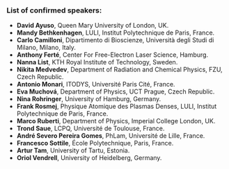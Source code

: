
<html>

<style type="text/css">
.page-header {
  color: white;
  text-align: center;
  background-color: white;
  background-image: url("./images/FELheader.png");
  background-repeat: no-repeat;
  background-size: cover;
  margin: 0 auto;

}
</style>
<body>
<h3>List of confirmed speakers:</h3>
  <ul>
<li>	<b>David Ayuso</b>,	Queen Mary University of London, UK.	</li>
<li>	<b>Mandy Bethkenhagen</b>, LULI, Institut Polytechnique de Paris, France.	</li>
<!-- <li>	<b>Delphine Cabaret</b>, IMPMC, Sorbonne Université, France.	</li> -->
<li>	<b>Carlo	Camilloni</b>,	Dipartimento di Bioscienze, Università degli Studi di Milano, Milano, Italy. 	</li>
<li>	<b>Anthony	Ferté</b>,	Center For Free-Electron Laser Science, Hamburg.	</li>
<li>	<b>Nanna	List</b>, KTH Royal Institute of Technology, Sweden. 	</li>
<li>	<b>Nikita	Medvedev</b>,	Department of Radiation and Chemical Physics, FZU, Czech Republic. 	</li>
<!-- <li>	<b>Tsveta	Miteva</b>,	LCPMR, Sorbonne Université, Paris France. 	</li> -->
<li>	<b>Antonio	Monari</b>,	ITODYS, Université Paris Cité, France. 	</li>
<li>	<b>Eva	Muchová</b>,	Department of Physics, UCT Prague, Czech Republic. 	</li>
<li>	<b>Nina Rohringer</b>,	University of Hamburg, Germany.	</li>
<li>	<b>Frank	Rosmej</b>,	Physique Atomique des Plasmas Denses, LULI, Institut Polytechnique de Paris, France.	</li>
<li>	<b>Marco	Ruberti</b>,	Department of Physics, Imperial College London, UK. 	</li>
<li>	<b>Trond	Saue</b>,	LCPQ, Université de Toulouse, France. 	</li>
<li>	<b>André	Severo Pereira Gomes</b>,	PhLam, Université de Lille, France. 	</li>
<li>	<b>Francesco	Sottile</b>,	École Polytechnique, Paris, France. 	</li>
<li>	<b>Artur Tam</b>, University of Tartu, Estonia. 	</li>
<li>	<b>Oriol	Vendrell</b>,	University of Heidelberg, Germany. 	</li>
</ul>
</body>
</html>
